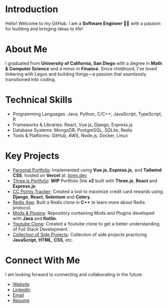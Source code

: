 # Introduction
Hello! Welcome to my GitHub. I am a **Software Engineer** 👨‍💻 with a passion for building and bringing ideas to life!

# About Me
I graduated from **University of California, San Diego** with a degree in **Math & Computer Science** and a minor in **Finance**. Since childhood, I've loved tinkering with Legos and building things—a passion that seamlessly transitioned into coding.

# Technical Skills
- Programming Languages: Java, Python, C/C++, JavaScript, TypeScript, R
- Frameworks & Libraries: React, Vue.js, Django, Express.js
- Database Systems: MongoDB, PostgreSQL, SQLite, Redis
- Tools & Platforms: GitHub, AWS, Node.js, Docker, Linux

# Key Projects
- [Personal Portfolio](https://github.com/shaanprk/Vue-Personal-Portfolio): Implemented using **Vue.js**, **Express.js**, and **Tailwind CSS**, hosted on **Vercel** at: [binni.dev](https://www.binni.dev/)
- [Three.js Portfolio](https://github.com/shaanprk/react-threejs-portfolio): **WIP** Portfolio Site **v2** built with **Three.js**, **React** and **Express.js**.
- [CC Points Tracker](https://github.com/shaanprk/cc-points-analyzer): Created a tool to maximize credit card rewards using **Django**, **React**, **Selenium** and **Celery**.
- [Redis App](https://github.com/shaanprk/redis-app): Built a Redis clone in **C++** to learn more about Redis protocol.
- [Mods & Plugins](https://github.com/shaanprk/Mods-Plugins): Repository containing Mods and Plugins developed with **Java** and **Kotlin**.
- [Youtube Clone](https://github.com/shaanprk/youtube-clone): Created a Youtube clone to get a better understanding of Full Stack Development.
- [Collection of Side Projects](https://github.com/shaanprk/Side_Projects): Collection of side projects practicing **JavaScript**, **HTML**, **CSS**, etc.

# Connect With Me
I am looking forward to connecting and collaborating in the future.
- [Website](https://www.binni.dev/)
- [LinkedIn](https://www.linkedin.com/in/jeongbin-sean-park/)
- [Email](mailto:imbinpark@gmail.com)
- [Resume](https://drive.google.com/file/d/1gDBoXHeUoaTXE-55ybw3VuvBtO9_24DJ/view?usp=sharing)
